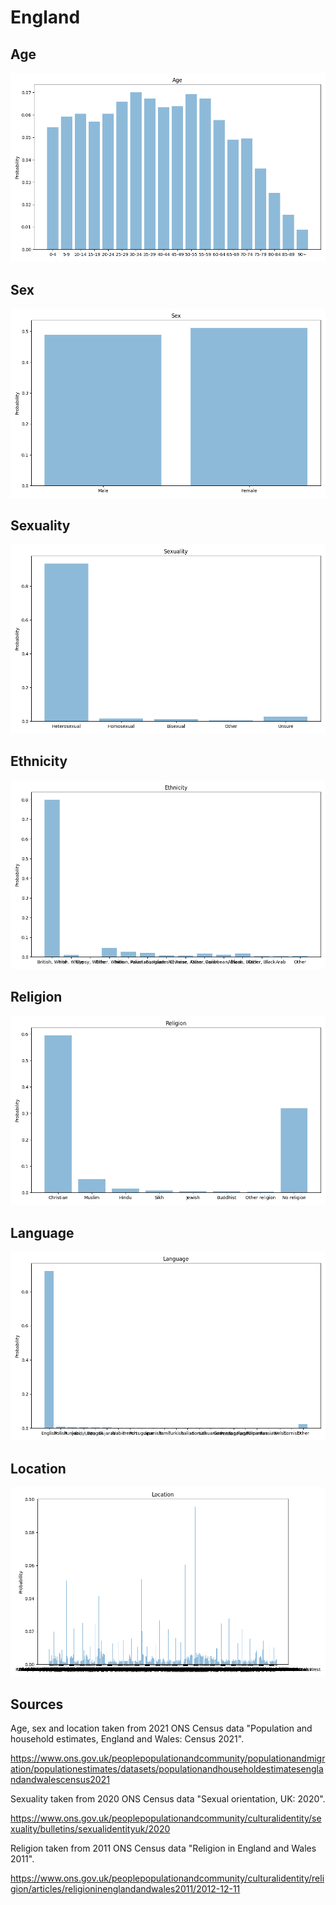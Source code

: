 # England

## Age

![Age](img/age.png)

## Sex

![Sex](img/sex.png)

## Sexuality

![Sexuality](img/sexuality.png)

## Ethnicity

![Ethnicity](img/ethnicity.png)

## Religion

![Religion](img/religion.png)

## Language

![Language](img/language.png)

## Location

![Location](img/location.png)

## Sources

Age, sex and location taken from 2021 ONS Census data "Population and household estimates, England and Wales: Census 2021".

https://www.ons.gov.uk/peoplepopulationandcommunity/populationandmigration/populationestimates/datasets/populationandhouseholdestimatesenglandandwalescensus2021

Sexuality taken from 2020 ONS Census data "Sexual orientation, UK: 2020".

https://www.ons.gov.uk/peoplepopulationandcommunity/culturalidentity/sexuality/bulletins/sexualidentityuk/2020

Religion taken from 2011 ONS Census data "Religion in England and Wales 2011".

https://www.ons.gov.uk/peoplepopulationandcommunity/culturalidentity/religion/articles/religioninenglandandwales2011/2012-12-11
